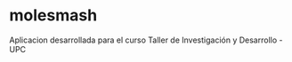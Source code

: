 molesmash
=========
Aplicacion desarrollada para el curso Taller de Investigación y Desarrollo - UPC